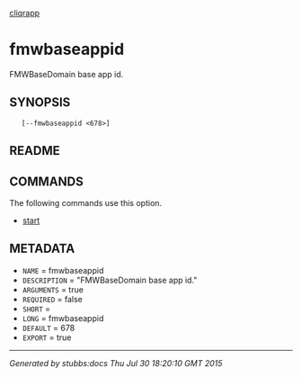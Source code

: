 [cliqrapp](../../index.html)

# fmwbaseappid

FMWBaseDomain base app id.

## SYNOPSIS

       [--fmwbaseappid <678>]

## README



## COMMANDS

The following commands use this option.

* [start](../../commands/start/index.html)

## METADATA

* `NAME` = fmwbaseappid
* `DESCRIPTION` = "FMWBaseDomain base app id."
* `ARGUMENTS` = true
* `REQUIRED` = false
* `SHORT` = 
* `LONG` = fmwbaseappid
* `DEFAULT` = 678
* `EXPORT` = true

----

*Generated by stubbs:docs Thu Jul 30 18:20:10 GMT 2015*


